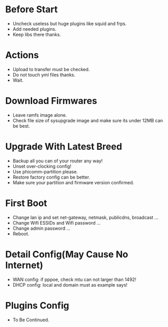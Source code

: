 # Before Start 
- Uncheck useless but huge plugins like squid and frps.
- Add needed plugins.
- Keep libs there thanks.
# Actions
- Upload to transfer must be checked.
- Do not touch yml files thanks.
- Wait.
# Download Firmwares
- Leave ramfs image alone.
- Check file size of sysupgrade image and make sure its under 12MB can be best.
# Upgrade With Latest Breed
- Backup all you can of your router any way!
- Unset over-clocking config!
- Use phicomm-partition please.
- Restore factory config can be better.
- Make sure your partition and firmware version confirmed.
# First Boot
- Change lan ip and set net-gateway, netmask, publicdns, broadcast ...
- Change Wifi ESSIDs and Wifi password ...
- Change admin password ...
- Reboot.
# Detail Config(May Cause No Internet)
- WAN config: if pppoe, check mtu can not larger than 1492!
- DHCP config: local and domain must as example says!
# Plugins Config
- To Be Continued.
